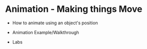 # Animation - Making things Move

+ How to animate using an object's position

+ Animation Example/Walkthrough

+ Labs
